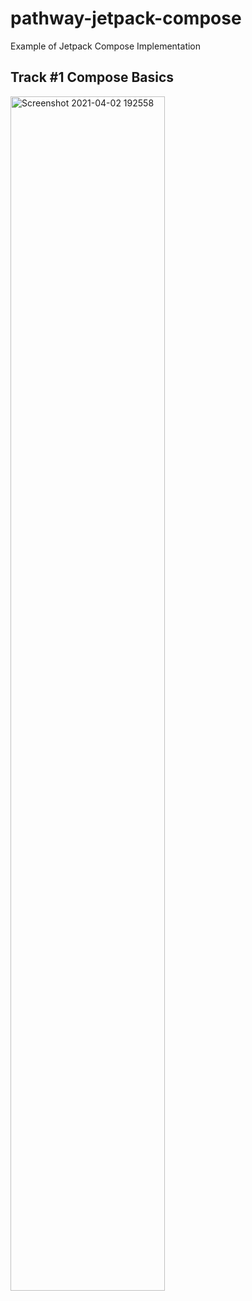 # pathway-jetpack-compose
Example of Jetpack Compose Implementation


## Track #1 Compose Basics
<a><img src="https://live.staticflickr.com/65535/51089612817_7f49d87094_b.jpg" width=70% alt="Screenshot 2021-04-02 192558"></a>
